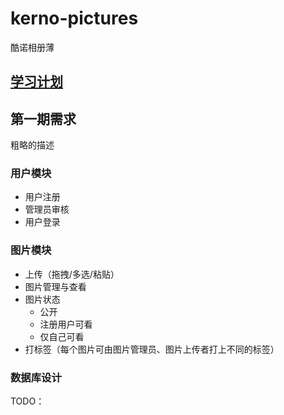 # kerno-pictures
酷诺相册薄

## [学习计划](./study/README.md)

## 第一期需求
粗略的描述
### 用户模块
* 用户注册
* 管理员审核
* 用户登录

### 图片模块
* 上传（拖拽/多选/粘贴）
* 图片管理与查看
* 图片状态
  * 公开
  * 注册用户可看
  * 仅自己可看
* 打标签（每个图片可由图片管理员、图片上传者打上不同的标签）

### 数据库设计
TODO：